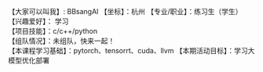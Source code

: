 【大家可以叫我】: BBsangAI
【坐标】：杭州
【专业/职业】：练习生（学生）  
【兴趣爱好】： 学习  
【项目技能】：c/c++/python  
【组队情况】：未组队，快来一起！  
【本课程学习基础】：pytorch、tensorrt、cuda、llvm
【本期活动目标】：学习大模型优化部署
